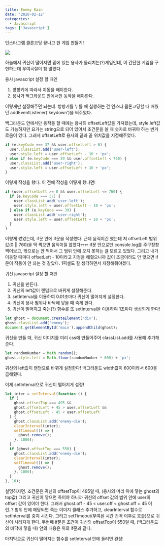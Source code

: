 ```yaml
---
title: Enemy Rain
date: '2020-02-12'
categories:
  - Javascript
tags: ['Javascript']
---
```


인스타그램 클론코딩 끝나고 한 게임 만들기!

![](https://images.velog.io/images/eunmi/post/be306bd6-e1ef-4cf2-b29a-8ab2e99d3c27/%E1%84%89%E1%85%B3%E1%84%8F%E1%85%B3%E1%84%85%E1%85%B5%E1%86%AB%E1%84%89%E1%85%A3%E1%86%BA%202020-02-12%20%E1%84%8B%E1%85%A9%E1%84%8C%E1%85%A5%E1%86%AB%2011.05.45.png)

하늘에서 귀신이 떨어지면 밑에 있는 용사가 물리치는(?)게임인데,
이 간단한 게임을 구현하는데 우여곡절이 참 많았다.

용사 javascript 설정 할 때엔

1. 방향키에 따라서 이동을 해야한다.
2. 용사가 백그라운드 안에서만 동작을 해야한다.

이렇게만 설정해주면 되는데. 방향키를 누를 때 실행하는 건 인스타 클론코딩할 때 배웠던 addEventListener('keydown')을 써주었다.

백그라운드 안에서만 동작을 할 때에는 용사의 offsetLeft값을 가져왔는데, style.left값도 가능하지만 요거는 string으로 되어 있어서 조건문을 쓸 때 숫자로 바꿔야 하는 번거로움이 있다.
그래서 offsetLeft로 용사의 끝과 끝 위치값을 지정해주었다.

```js
if (e.keyCode === 37 && user.offsetLeft > 0) {
  user.classList.add('user-left');
  user.style.left = user.offsetLeft - 10 + 'px';
} else if (e.keyCode === 39 && user.offsetLeft < 760) {
  user.classList.add('user-right');
  user.style.left = user.offsetLeft + 10 + 'px';
}
```

이렇게 작성을 했다.
이 전에 작성을 어떻게 했나면!

```js
if (user.offsetLeft >= 0 && user.offsetLeft <= 760) {
  if (e.keyCode === 37) {
    user.classList.add('user-left');
    user.style.left = user.offsetLeft - 10 + 'px';
  } else if (e.keyCode === 39) {
    user.classList.add('user-right');
    user.style.left = user.offsetLeft + 10 + 'px';
  }
}
```

이렇게 썼었는데, if문 안에 if문을 작성했다. 근데 움직이긴 했는데 저 offsetLeft 범위 값(0 || 760)을 딱 찍으면 움직이질 않았다ㅠㅠ if문 안으로만 console.log를 주구장창 찍어보고, 밖으로는 안 찍어서 그 범위 안에 오지 못하는 걸 모르고 있었다.
그리고 내가 이동할 때마다 offsetLeft - 10이라고 지정을 해줬으니까 값이 조금이라도 안 맞으면 if문이 작동이 안 되는 것 같았다.
1픽셀도 잘 생각하면서 지정해줘야겠다.

귀신 javascript 설정 할 때엔

1. 귀신을 만든다.
2. 귀신의 left값이 랜덤으로 바뀌게 설정해준다.
3. setInterval을 이용하여 0.01초마다 귀신이 떨어지게 설정한다.
4. 귀신이 용사 범위나 바닥에 닿을 때 죽게 한다.
5. 귀신이 떨어지고 죽는(?) 함수를 또 setInterval을 이용하여 1초마다 생성되게 한다!

```js
let ghost = document.createElement('div');
ghost.classList.add('enemy');
document.getElementById('main').appendChild(ghost);
```

귀신을 만들 때, 귀신 이미지를 미리 css에 만들어주어 classList.add를 사용해 추가해준다.

```js
let randomNumber = Math.random();
ghost.style.left = Math.floor(randomNumber * 600) + 'px';
```

귀신의 left값이 랜덤으로 바뀌게 설정한다! 백그라운드 width값이 600이라서 600을 곱해줬다.

이제 setInterval으로 귀신이 떨어지게 설정!

```js
let inter = setInterval(function () {
  if (
    ghost.offsetTop === 495 &&
    ghost.offsetLeft + 45 > user.offsetLeft &&
    ghost.offsetLeft - 45 < user.offsetLeft
  ) {
    ghost.classList.add('enemy-die');
    clearInterval(inter);
    setTimeout(() => {
      ghost.remove();
    }, 1000);
  }
  if (ghost.offsetTop === 550) {
    ghost.classList.add('enemy-die');
    clearInterval(inter);
    setTimeout(() => {
      ghost.remove();
    }, 1000);
  }
}, 10);
```

설명하자면.
조건문은 귀신의 offsetTop이 495일 때, (용사의 머리 위에 닿는 ghost의 top값)
그리고 귀신이 닿으면 죽어야 하니까 귀신의 offset 값의 범위 안에 user의 offset 값이 있어야 한다.
그래서 ghost.off - 45 < user.off < ghost.off + 45 이런..?
범위 안에 해당되면 죽는 이미지 클래스 추가하고, clearInterval 함수로 setInterval를 중지 시킨다.
그리고 setTimeout(부여된 시간 간격 이후로 호출)으로 귀신이 사라지게 한다.
두번째 if문은 조건이 귀신의 offsetTop이 550일 때, (백그라운드의 바닥에 닿을 때)
안의 내용은 위의 if문과 같다.

마지막으로 귀신이 떨어지는 함수를 setInterval 안에 돌리면 완성!

